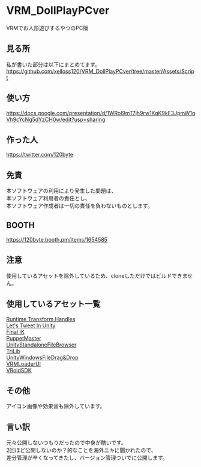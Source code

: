 # VRM_DollPlayPCver
VRMでお人形遊びするやつのPC版

## 見る所
私が書いた部分は以下にまとめてます。  
https://github.com/xelloss120/VRM_DollPlayPCver/tree/master/Assets/Script

## 使い方
https://docs.google.com/presentation/d/1WRol9mT7jh9rw1KqK9kF3JpmW1qVh9cYcNg5dYzCH0w/edit?usp=sharing

## 作った人
https://twitter.com/120byte

## 免責
本ソフトウェアの利用により発生した問題は、  
本ソフトウェア利用者の責任とし、  
本ソフトウェア作成者は一切の責任を負わないものとします。

## BOOTH
https://120byte.booth.pm/items/1654585

## 注意
使用しているアセットを除外しているため、cloneしただけではビルドできません。

## 使用しているアセット一覧
[Runtime Transform Handles](https://assetstore.unity.com/packages/tools/modeling/runtime-transform-handles-65363)  
[Let's Tweet In Unity](https://assetstore.unity.com/packages/tools/integration/let-s-tweet-in-unity-536)  
[Final IK](https://assetstore.unity.com/packages/tools/animation/final-ik-14290)  
[PuppetMaster](https://assetstore.unity.com/packages/tools/physics/puppetmaster-48977)  
[UnityStandaloneFileBrowser](https://github.com/gkngkc/UnityStandaloneFileBrowser)  
[TriLib](https://assetstore.unity.com/packages/tools/modeling/trilib-model-loader-package-91777?locale=ja-JP)  
[UnityWindowsFileDrag&Drop](https://github.com/Bunny83/UnityWindowsFileDrag-Drop)  
[VRMLoaderUI](https://github.com/m2wasabi/VRMLoaderUI)  
[VRoidSDK](https://developer.vroid.com/)

## その他
アイコン画像や効果音も除外しています。

## 言い訳
元々公開しないつもりだったので中身が酷いです。  
2回ほど公開しないのか？的なことを海外ニキに聞かれたので、  
差分管理が辛くなってきたし、バージョン管理ついでに公開します。
